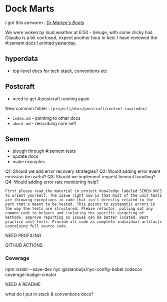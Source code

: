 # Dock Marts

*I got this earworm : [Dr Marten's Boots](https://www.youtube.com/watch?v=bZy7vEWeTFY)*

We were woken by loud weather at 6:50 - deluge, with some clicky hail. Claudio is a bit confused, expect another hour in bed. I have reviewed the #:semem docs I printed yesterday.

## hyperdata

* top-level docs for tech stack, conventions etc

## Postcraft

* need to get #:postcraft running again

New common folder : `[project]/docs/postcraft/content-raw/index/`
* `index.md` - pointing to other docs
* `about.md` - describing core self

## Semem

* plough through #:semem tests
* update docs
* make examples

Q1: Should we add error recovery strategies?
Q2: Would adding error event emission be useful?
Q3: Should we implement request timeout handling?
Q4: Would adding error rate monitoring help?

```prompt
First please read the material in project knowledge labeled SEMEM-DOCS to orient yourself. The issue right now is that most of the unit tests are throwing exceptions in code that isn't directly related to the part that's meant to be tested. This points to systematic errors in the way the tests are structured. Please refactor, pulling out any common code to helpers and isolating the specific targeting of methods. Improve reporting so issues can be better located. Best practice unit tests. Provide all code as complete individual artifacts containing full source code.
```

NEED PROFILING

GITHUB ACTIONS

### Coverage

npm install --save-dev nyc @istanbuljs/nyc-config-babel codecov coverage-badge-creator

NEED A README

what do I put in stack & conventions docs?
